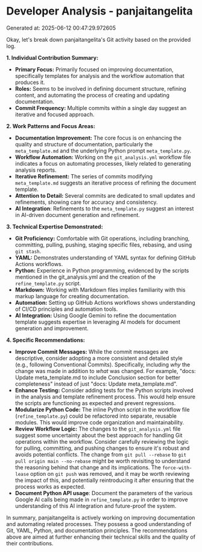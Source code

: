# Developer Analysis - panjaitangelita
Generated at: 2025-06-12 00:47:29.972605

Okay, let's break down panjaitangelita's Git activity based on the provided log.

**1. Individual Contribution Summary:**

*   **Primary Focus:** Primarily focused on improving documentation, specifically templates for analysis and the workflow automation that produces it.
*   **Roles:** Seems to be involved in defining document structure, refining content, and automating the process of creating and updating documentation.
*   **Commit Frequency:**  Multiple commits within a single day suggest an iterative and focused approach.

**2. Work Patterns and Focus Areas:**

*   **Documentation Improvement:**  The core focus is on enhancing the quality and structure of documentation, particularly the `meta_template.md` and the underlying Python prompt `meta_template.py`.
*   **Workflow Automation:**  Working on the `git_analysis.yml` workflow file indicates a focus on automating processes, likely related to generating analysis reports.
*   **Iterative Refinement:**  The series of commits modifying `meta_template.md` suggests an iterative process of refining the document template.
*   **Attention to Detail:** Several commits are dedicated to small updates and refinements, showing care for accuracy and consistency.
*   **AI Integration**: Refinements to the `meta_template.py` suggest an interest in AI-driven document generation and refinement.

**3. Technical Expertise Demonstrated:**

*   **Git Proficiency:** Comfortable with Git operations, including branching, committing, pulling, pushing, staging specific files, rebasing, and using `git stash`.
*   **YAML:**  Demonstrates understanding of YAML syntax for defining GitHub Actions workflows.
*   **Python:** Experience in Python programming, evidenced by the scripts mentioned in the git_analysis.yml and the creation of the `refine_template.py` script.
*   **Markdown:**  Working with Markdown files implies familiarity with this markup language for creating documentation.
*   **Automation:** Setting up GitHub Actions workflows shows understanding of CI/CD principles and automation tools.
*   **AI Integration:**  Using Google Gemini to refine the documentation template suggests expertise in leveraging AI models for document generation and improvement.

**4. Specific Recommendations:**

*   **Improve Commit Messages:** While the commit messages are descriptive, consider adopting a more consistent and detailed style (e.g., following Conventional Commits).  Specifically, including *why* the change was made in addition to *what* was changed. For example, "docs: Update meta_template.md to include Conclusion section for better completeness" instead of just "docs: Update meta_template.md".
*   **Enhance Testing:** Consider adding tests for the Python scripts involved in the analysis and template refinement process.  This would help ensure the scripts are functioning as expected and prevent regressions.
*   **Modularize Python Code:** The inline Python script in the workflow file (`refine_template.py`) could be refactored into separate, reusable modules. This would improve code organization and maintainability.
*   **Review Workflow Logic:** The changes to the `git_analysis.yml` file suggest some uncertainty about the best approach for handling Git operations within the workflow.  Consider carefully reviewing the logic for pulling, committing, and pushing changes to ensure it's robust and avoids potential conflicts. The change from `git pull --rebase` to `git pull origin main --no-rebase` might be worth revisiting to understand the reasoning behind that change and its implications. The `force-with-lease` option on `git push` was removed, and it may be worth reviewing the impact of this, and potentially reintroducing it after ensuring that the process works as expected.
*   **Document Python API usage**: Document the parameters of the various Google AI calls being made in `refine_template.py` in order to improve understanding of this AI integration and future-proof the system.

In summary, panjaitangelita is actively working on improving documentation and automating related processes. They possess a good understanding of Git, YAML, Python, and documentation principles. The recommendations above are aimed at further enhancing their technical skills and the quality of their contributions.
